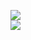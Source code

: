 [![](https://img.shields.io/badge/Made%20With-Github%20Spray-lightgrey.svg?style=for-the-badge&logo=github)](https://github.com/Annihil/github-spray#1204)  
[![](https://i.imgur.com/2DrTn0Z.gif)](https://github.com/Annihil/github-spray)